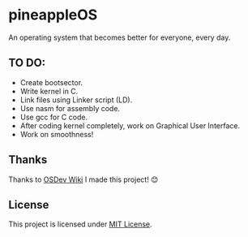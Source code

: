 # pineappleOS
An operating system that becomes better for everyone, every day.

## TO DO:
- Create bootsector.
- Write kernel in C.
- Link files using Linker script (LD).
- Use nasm for assembly code.
- Use gcc for C code.
- After coding kernel completely, work on Graphical User Interface.
- Work on smoothness!

## Thanks
Thanks to [OSDev Wiki](https://wiki.osdev.org) I made this project! 😊

## License
This project is licensed under [MIT License](LICENSE).
